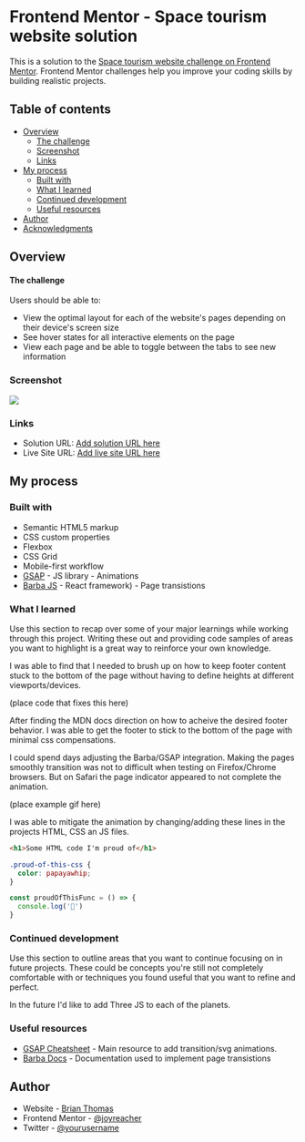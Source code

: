 # Frontend Mentor - Space tourism website solution

This is a solution to the [Space tourism website challenge on Frontend Mentor](https://www.frontendmentor.io/solutions/space-tourism-4xwx3G7bWi). Frontend Mentor challenges help you improve your coding skills by building realistic projects. 

## Table of contents

- [Overview](#overview)
  - [The challenge](#the-challenge)
  - [Screenshot](#screenshot)
  - [Links](#links)
- [My process](#my-process)
  - [Built with](#built-with)
  - [What I learned](#what-i-learned)
  - [Continued development](#continued-development)
  - [Useful resources](#useful-resources)
- [Author](#author)
- [Acknowledgments](#acknowledgments)

## Overview
#### The challenge

Users should be able to:

- View the optimal layout for each of the website's pages depending on their device's screen size
- See hover states for all interactive elements on the page
- View each page and be able to toggle between the tabs to see new information

### Screenshot

![](./screenshot.jpg)




### Links

- Solution URL: [Add solution URL here](https://your-solution-url.com)
- Live Site URL: [Add live site URL here](https://your-live-site-url.com)

## My process

### Built with

- Semantic HTML5 markup
- CSS custom properties
- Flexbox
- CSS Grid
- Mobile-first workflow
- [GSAP](https://gsap.com) - JS library - Animations
- [Barba JS](https://barba.js.org) - React framework) - Page transistions 


### What I learned

Use this section to recap over some of your major learnings while working through this project. Writing these out and providing code samples of areas you want to highlight is a great way to reinforce your own knowledge.

I was able to find that I needed to brush up on how to keep footer content stuck to the bottom of the page without having to define heights at different viewports/devices. 

(place code that fixes this here)

After finding the MDN docs direction on how to acheive the desired footer behavior. I was able to get the footer to stick to the bottom of the page with minimal css compensations.

I could spend days adjusting the Barba/GSAP integration. Making the pages smoothly transition was not to difficult when testing on Firefox/Chrome browsers. But on Safari the page indicator appeared to not complete the animation. 

(place example gif here)

I was able to mitigate the animation by changing/adding these lines in the projects HTML, CSS an JS files.

```html
<h1>Some HTML code I'm proud of</h1>
```
```css
.proud-of-this-css {
  color: papayawhip;
}
```
```js
const proudOfThisFunc = () => {
  console.log('🎉')
}
```


### Continued development

Use this section to outline areas that you want to continue focusing on in future projects. These could be concepts you're still not completely comfortable with or techniques you found useful that you want to refine and perfect.

In the future I'd like to add Three JS to each of the planets.


### Useful resources

- [GSAP Cheatsheet](https://www.example.com) - Main resource to add transition/svg animations.
- [Barba Docs](https://www.example.com) - Documentation used to implement page transistions



## Author

- Website - [Brian Thomas](https://www.your-site.com)
- Frontend Mentor - [@joyreacher](https://www.frontendmentor.io/profile/yourusername)
- Twitter - [@yourusername](https://www.twitter.com/yourusername)
